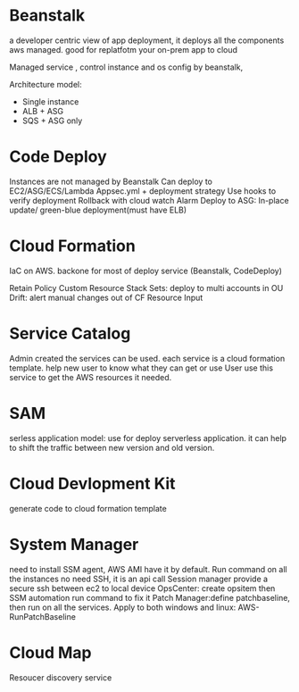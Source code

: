 # Beanstalk

a developer centric view of app deployment, it deploys all the components aws managed. good for replatfotm your on-prem app to cloud

Managed service , control instance and os config by beanstalk,

Architecture model:

- Single instance
- ALB + ASG
- SQS + ASG only

# Code Deploy

Instances are not managed by Beanstalk
Can deploy to EC2/ASG/ECS/Lambda
Appsec.yml + deployment strategy
Use hooks to verify deployment
Rollback with cloud watch Alarm
Deploy to ASG: In-place update/ green-blue deployment(must have ELB)

# Cloud Formation

IaC on AWS. backone for most of deploy service (Beanstalk, CodeDeploy)

Retain Policy
Custom Resource
Stack Sets: deploy to multi accounts in OU
Drift: alert manual changes out of CF
Resource Input

# Service Catalog

Admin created the services can be used. each service is a cloud formation template. help new user to know what they can get or use
User use this service to get the AWS resources it needed.

# SAM

serless application model: use for deploy serverless application. it can help to shift the traffic between new version and old version.

# Cloud Devlopment Kit

generate code to cloud formation template

# System Manager

need to install SSM agent, AWS AMI have it by default.
Run command on all the instances
no need SSH, it is an api call
Session manager provide a secure ssh between ec2 to local device
OpsCenter: create opsitem then SSM automation run command to fix it
Patch Manager:define patchbaseline, then run on all the services. Apply to both windows and linux: AWS-RunPatchBaseline

# Cloud Map

Resoucer discovery service
